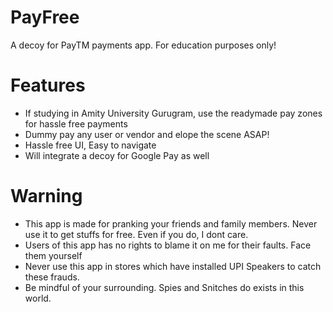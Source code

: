 # PayFree
A decoy for PayTM payments app. For education purposes only!

# Features
- If studying in Amity University Gurugram, use the readymade pay zones for hassle free payments
- Dummy pay any user or vendor and elope the scene ASAP!
- Hassle free UI, Easy to navigate
- Will integrate a decoy for Google Pay as well

# Warning
- This app is made for pranking your friends and family members. Never use it to get stuffs for free. Even if you do, I dont care.
- Users of this app has no rights to blame it on me for their faults. Face them yourself
- Never use this app in stores which have installed UPI Speakers to catch these frauds.
- Be mindful of your surrounding. Spies and Snitches do exists in this world.
